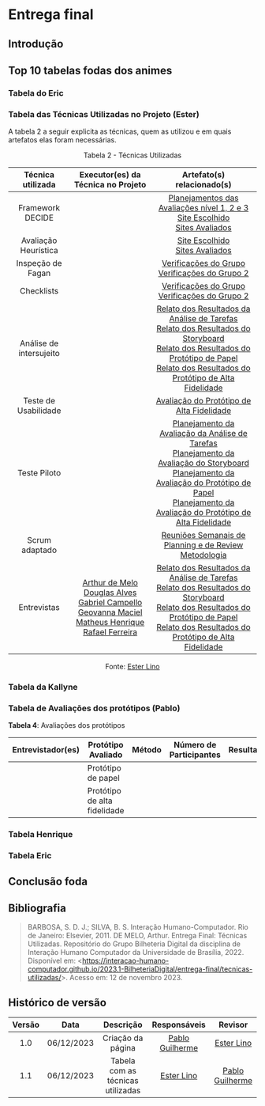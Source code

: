 # **Entrega final**

## Introdução

## Top 10 tabelas fodas dos animes

### Tabela do Eric

### Tabela das Técnicas Utilizadas no Projeto (Ester)

A tabela 2 a seguir explicita as técnicas, quem as utilizou e em quais artefatos elas foram necessárias.

<center>

Tabela 2 - Técnicas Utilizadas

|  Técnica utilizada  |  Executor(es) da Técnica no Projeto  |  Artefato(s) relacionado(s)  |
|  :---------------:  |  :--------------------------------:  |  :------------------------:  |
|  Framework DECIDE   |                                      |  [Planejamentos das Avaliações nível 1, 2 e 3](https://interacao-humano-computador.github.io/2023.1-BilheteriaDigital/design-avaliacao-desenvolvimento/nivel-1/analise-de-tarefas-dad/planejamento-avaliavao-at/) <br> [Site Escolhido](https://interacao-humano-computador.github.io/2023.1-BilheteriaDigital/planejamento/site-escolhido/)<br> [Sites Avaliados](https://interacao-humano-computador.github.io/2023.1-BilheteriaDigital/planejamento/sites-avaliados/)  |
|  Avaliação Heurística  |                                   |  [Site Escolhido](https://interacao-humano-computador.github.io/2023.1-BilheteriaDigital/planejamento/site-escolhido/) <br> [Sites Avaliados](https://interacao-humano-computador.github.io/2023.1-BilheteriaDigital/planejamento/sites-avaliados/)  |
|  Inspeção de Fagan  |                                      |  [Verificações do Grupo](https://interacao-humano-computador.github.io/2023.1-BilheteriaDigital/verificacao/grupo/etapa1/planejamento-verificacao-etapa1-grupo/) <br> [Verificações do Grupo 2](https://interacao-humano-computador.github.io/2023.1-BilheteriaDigital/verificacao/grupo2/etapa1/planejamento/)  |
|     Checklists      |                                      |  [Verificações do Grupo](https://interacao-humano-computador.github.io/2023.1-BilheteriaDigital/verificacao/grupo/etapa1/planejamento-verificacao-etapa1-grupo/) <br> [Verificações do Grupo 2](https://interacao-humano-computador.github.io/2023.1-BilheteriaDigital/verificacao/grupo2/etapa1/planejamento/)  |
|  Análise de intersujeito  |                                |  [Relato dos Resultados da Análise de Tarefas](https://interacao-humano-computador.github.io/2023.1-BilheteriaDigital/design-avaliacao-desenvolvimento/nivel-1/analise-de-tarefas-dad/resultado-relato-analise-de-tarefas/) <br> [Relato dos Resultados do Storyboard](https://interacao-humano-computador.github.io/2023.1-BilheteriaDigital/design-avaliacao-desenvolvimento/nivel-1/storyboard-dad/relato-resultado-storyboard/) <br> [Relato dos Resultados do Protótipo de Papel](https://interacao-humano-computador.github.io/2023.1-BilheteriaDigital/design-avaliacao-desenvolvimento/nivel-2/prototipo-papel-dad/relato-dos-resultados-pp/) <br> [Relato dos Resultados do Protótipo de Alta Fidelidade](https://interacao-humano-computador.github.io/2023.1-BilheteriaDigital/design-avaliacao-desenvolvimento/nivel-3/relato-resultados-paf/)  |
|  Teste de Usabilidade  |                                   |  [Avaliação do Protótipo de Alta Fidelidade](https://interacao-humano-computador.github.io/2023.1-BilheteriaDigital/design-avaliacao-desenvolvimento/nivel-3/relato-resultados-paf/)  |
|  Teste Piloto  |                                           |  [Planejamento da Avaliação da Análise de Tarefas](https://interacao-humano-computador.github.io/2023.1-BilheteriaDigital/design-avaliacao-desenvolvimento/nivel-1/analise-de-tarefas-dad/planejamento-avaliavao-at/) <br> [Planejamento da Avaliação do Storyboard](https://interacao-humano-computador.github.io/2023.1-BilheteriaDigital/design-avaliacao-desenvolvimento/nivel-1/storyboard-dad/planejamento-avaliavao-sb/) <br> [Planejamento da Avaliação do Protótipo de Papel](https://interacao-humano-computador.github.io/2023.1-BilheteriaDigital/design-avaliacao-desenvolvimento/nivel-2/prototipo-papel-dad/planejamento-avaliacao-pp/#resultado-do-teste-piloto) <br> [Planejamento da Avaliação do Protótipo de Alta Fidelidade](https://interacao-humano-computador.github.io/2023.1-BilheteriaDigital/design-avaliacao-desenvolvimento/nivel-3/planejamento-avaliacao-paf/#planejamento-do-teste-piloto)  |
|  Scrum adaptado  |                                     |[Reuniões Semanais de Planning e de Review](https://interacao-humano-computador.github.io/2023.1-BilheteriaDigital/atas/IHC_Ata_01/) <br> [Metodologia](https://interacao-humano-computador.github.io/2023.1-BilheteriaDigital/planejamento/metodologia/#scrum)|
|Entrevistas|[Arthur de Melo](https://github.com/arthurmlv) <br> [Douglas Alves](https://github.com/dougalvs) <br> [Gabriel Campello](https://github.com/g16c) <br> [Geovanna Maciel](https://github.com/manuziny) <br>[Matheus Henrique](https://github.com/mathonaut) <br> [Rafael Ferreira](https://github.com/RafaelCLG0)|[Relato dos Resultados da Análise de Tarefas](https://interacao-humano-computador.github.io/2023.1-BilheteriaDigital/design-avaliacao-desenvolvimento/nivel-1/analise-de-tarefas-dad/resultado-relato-analise-de-tarefas/) <br> [Relato dos Resultados do Storyboard](https://interacao-humano-computador.github.io/2023.1-BilheteriaDigital/design-avaliacao-desenvolvimento/nivel-1/storyboard-dad/relato-resultado-storyboard/) <br> [Relato dos Resultados do Protótipo de Papel](https://interacao-humano-computador.github.io/2023.1-BilheteriaDigital/design-avaliacao-desenvolvimento/nivel-2/prototipo-papel-dad/relato-dos-resultados-pp/) <br> [Relato dos Resultados do Protótipo de Alta Fidelidade](https://interacao-humano-computador.github.io/2023.1-BilheteriaDigital/design-avaliacao-desenvolvimento/nivel-3/relato-resultados-paf/)|

Fonte: [Ester Lino](https://github.com/esteerlino)

</center>

### Tabela da Kallyne

### Tabela de Avaliações dos protótipos (Pablo)

**Tabela 4**: Avaliações dos protótipos

| Entrevistador(es) | Protótipo Avaliado |Método| Número de Participantes |Resultados|
|---------------|--------------------|-------------------------|---|---|
||Protótipo de papel|||
||Protótipo de alta fidelidade|||

### Tabela Henrique

### Tabela Eric

## Conclusão foda

## Bibliografia

> BARBOSA, S. D. J.; SILVA, B. S. Interação Humano-Computador. Rio de Janeiro: Elsevier, 2011.
> DE MELO, Arthur. Entrega Final: Técnicas Utilizadas. Repositório do Grupo Bilheteria Digital da disciplina de Interação Humano Computador da Universidade de Brasília, 2022. Disponível em: <<https://interacao-humano-computador.github.io/2023.1-BilheteriaDigital/entrega-final/tecnicas-utilizadas/>>. Acesso em: 12 de novembro 2023.

## Histórico de versão

| Versão |    Data    |                  Descrição                   |         Responsáveis          |    Revisor    |
| :----: | :--------: | :------------------------------------------: | :---------------------------: | :-----------: |
|  1.0   | 06/12/2023 | Criação da página | [Pablo Guilherme](https://github.com/PabloGJBS) | [Ester Lino](https://github.com/esteerlino) |
|  1.1   | 06/12/2023 | Tabela com as técnicas utilizadas | [Ester Lino](https://github.com/esteerlino) | [Pablo Guilherme](https://github.com/PabloGJBS) |